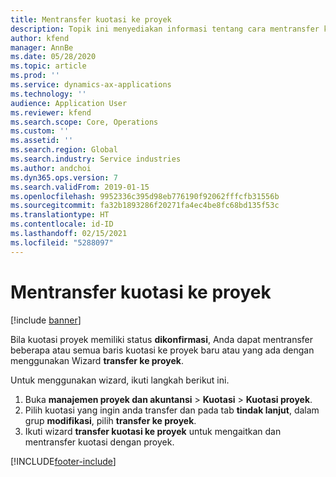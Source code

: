 ```yaml
---
title: Mentransfer kuotasi ke proyek
description: Topik ini menyediakan informasi tentang cara mentransfer kuotasi ke proyek baru atau lama.
author: kfend
manager: AnnBe
ms.date: 05/28/2020
ms.topic: article
ms.prod: ''
ms.service: dynamics-ax-applications
ms.technology: ''
audience: Application User
ms.reviewer: kfend
ms.search.scope: Core, Operations
ms.custom: ''
ms.assetid: ''
ms.search.region: Global
ms.search.industry: Service industries
ms.author: andchoi
ms.dyn365.ops.version: 7
ms.search.validFrom: 2019-01-15
ms.openlocfilehash: 9952336c395d98eb776190f92062fffcfb31556b
ms.sourcegitcommit: fa32b1893286f20271fa4ec4be8fc68bd135f53c
ms.translationtype: HT
ms.contentlocale: id-ID
ms.lasthandoff: 02/15/2021
ms.locfileid: "5288097"
---
```

# <a name="transfer-a-quotation-to-a-project"></a>Mentransfer kuotasi ke proyek

[!include [banner](../includes/banner.md)]

Bila kuotasi proyek memiliki status **dikonfirmasi**, Anda dapat mentransfer beberapa atau semua baris kuotasi ke proyek baru atau yang ada dengan menggunakan Wizard **transfer ke proyek**. 

Untuk menggunakan wizard, ikuti langkah berikut ini.

1. Buka **manajemen proyek dan akuntansi** > **Kuotasi** > **Kuotasi proyek**.
2. Pilih kuotasi yang ingin anda transfer dan pada tab **tindak lanjut**, dalam grup **modifikasi**, pilih **transfer ke proyek**.
3. Ikuti wizard **transfer kuotasi ke proyek** untuk mengaitkan dan mentransfer kuotasi dengan proyek.


[!INCLUDE[footer-include](../includes/footer-banner.md)]
